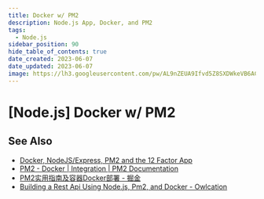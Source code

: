 ```yaml
---
title: Docker w/ PM2
description: Node.js App, Docker, and PM2
tags:
  - Node.js
sidebar_position: 90
hide_table_of_contents: true
date_created: 2023-06-07
date_updated: 2023-06-07
image: https://lh3.googleusercontent.com/pw/AL9nZEUA9Ifvd5Z8SXDWkeVB6AC4MPGwnXaL6kBXNPoXwOQQ2jOcZ1Jw_0p8TKK8C3ZX0e67_FOY15eDrm7aaXSQJcKtoUzC80SAQEHsaBy6qS2AqNNs5VUFNXBKm439y_1wkvmDl-PnL8ReojnIumNlEvOXBg=w800-no?authuser=0
---
```


[Node.js] Docker w/ PM2
=======================




See Also
--------

- [Docker, NodeJS/Express, PM2 and the 12 Factor App](https://benchaplin.hashnode.dev/docker-nodejsexpress-pm2-and-the-12-factor-app-ck0mdst4g000zyys1pvj1islu)
- [PM2 - Docker | Integration | PM2 Documentation](https://pm2.io/docs/runtime/integration/docker/)
- [PM2实用指南及容器Docker部署 - 掘金](https://juejin.cn/post/7001729139166150669)
- [Building a Rest Api Using Node.js, Pm2, and Docker - Owlcation](https://owlcation.com/stem/nodejs-pm2-docker)
